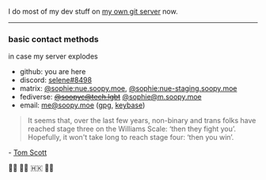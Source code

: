 I do most of my dev stuff on [my own git server](https://patchy.soopy.moe) now.
<hr>

### basic contact methods
in case my server explodes

- github: you are here
- discord: [selene#8498](https://discord.com/users/397029587965575170)
- matrix: [@sophie:nue.soopy.moe](https://matrix.to/#/@sophie:nue.soopy.moe), [@sophie:nue-staging.soopy.moe](https://matrix.to/#/@sophie:nue-staging.soopy.moe)
- fediverse: ~~[@soopyc@tech.lgbt](https://tech.lgbt/@soopyc)~~ [@sophie@m.soopy.moe](https://m.soopy.moe/@sophie)
- email: me@soopy.moe ([gpg](https://github.com/soopyc/soopyc/raw/master/id_ed25519.pub), [keybase](https://keybase.io/kcomain))

> It seems that, over the last few years, non-binary and trans folks have reached stage three on the Williams Scale: 
> ‘then they fight you’. Hopefully, it won't take long to reach stage four: ‘then you win’.

\- [Tom Scott](https://www.tomscott.com/gender-neutral-pronouns/)

🏳️‍🌈 🏳️‍⚧️ 🇭🇰 💙💛
